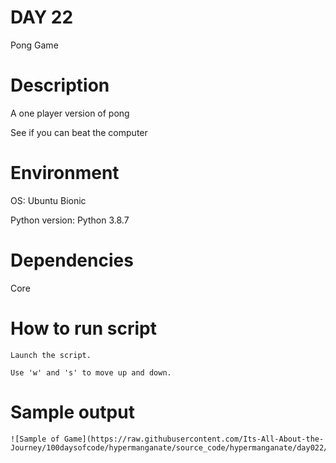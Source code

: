 
# DAY 22

Pong Game

# Description

A one player version of pong 

See if you can beat the computer

# Environment
OS: Ubuntu Bionic

Python version: Python 3.8.7

# Dependencies

Core

# How to run script
```
Launch the script.

Use 'w' and 's' to move up and down.
```

# Sample output
```
![Sample of Game](https://raw.githubusercontent.com/Its-All-About-the-Journey/100daysofcode/hypermanganate/source_code/hypermanganate/day022/pong.png)
```
